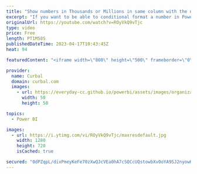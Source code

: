 ```yaml
---
title: "Show numbers in Thousands or Millions in same column with the new Dynamic formatting in Power BI"
excerpt: "If you want to be able to conditional format a number in Power BI as k for thousands and M for millions in the same column, the new Dynamic Formatting can do that for you.  Check this video to learn how. Download the sample file at the download center , number 079.  Join this channel membership to get"
originalUrl: https://youtube.com/watch?v=ROyVkQ9vTjc
type: video
price: Free
length: PT1M58S
publishedDateTime: 2023-04-17T10:43:45Z
heat: 94

featuredContent: "<iframe width=\"800\" height=\"500\" frameborder=\"0\" src=\"https://www.youtube.com/embed/ROyVkQ9vTjc\" allow=\"accelerometer; autoplay; encrypted-media; gyroscope; picture-in-picture\" allowfullscreen></iframe>"

provider:
  name: Curbal
  domain: curbal.com
  images:
    - url: https://everyday-cc.github.io/powerbi/assets/images/organizations/curbal.com-50x50.jpg
      width: 50
      height: 50

topics:
  - Power BI

images:
  - url: https://i.ytimg.com/vi/ROyVkQ9vTjc/maxresdefault.jpg
    width: 1280
    height: 720
    isCached: true

secured: "0dPZqpL/dixPmeyKeFe70zXwQJcVEa0hA7cSQCcUQstowbXv0oYA9SJ2nyowH7JUBDxJR8RvMeAm2yLxaVq1iJZyQVNAzCObuIHBKixKPMqHpW65NY19rsdVY+fyaEgb+kDTLH3uB903hDZTM79vw59V4l7yuh1ua6L6GJBg+PFOk/7MpoN5QuvVWyr9qZaF9XDhxHgk5O1XYOuhqtOV8rEQe6RfQwecRND3kK16XXxwcli4B1gxwR70PiDcZiE7bA6Sz7qnk5910hc/yY+yWI7bQza3eFm8wmrEe4iJVkGehntI/rAITXDGXi9aFNn59X3dXg0jQ7muslOhgcBmy+1Vwe8jD7ayghH2r1FSmvWRqXmFoMQ354i18lDvCtcq9FiWGmoItgQuPPE2s02TAhAshjexUD091gI6qmKQcek=;48IBQRT+3kQsYY5TuYBLzg=="
---
```


